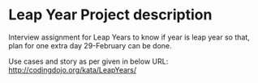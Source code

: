 # Leap Year Project description
Interview assignment for Leap Years to know if year is leap year so that, plan for one extra day 29-February can be done.

Use cases and story as per given in below URL:
http://codingdojo.org/kata/LeapYears/ 


